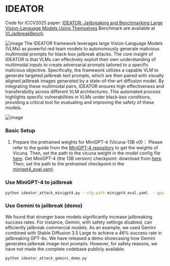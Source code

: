 # IDEATOR
Code for ICCV2025 paper: [IDEATOR: Jailbreaking and Benchmarking Large Vision-Language Models Using Themselves](https://arxiv.org/abs/2411.00827)
Benchmark are available at [VLJailbreakBench](https://huggingface.co/datasets/wang021/VLBreakBench).

![image](https://github.com/roywang021/IDEATOR/blob/main/model.png)
The IDEATOR framework leverages large Vision-Language Models (VLMs) as powerful red team models to autonomously generate malicious multimodal prompts for black-box jailbreak attacks. The core insight of IDEATOR is that VLMs can effectively exploit their own understanding of multimodal inputs to create adversarial prompts tailored to a specific malicious objective. Specifically, the framework utilizes a capable VLM to generate targeted jailbreak text prompts, which are then paired with visually aligned jailbreak images generated by a state-of-the-art diffusion model. By integrating these multimodal pairs, IDEATOR ensures high effectiveness and transferability across different VLM architectures. This automated process highlights specific vulnerabilities in VLMs under black-box conditions, providing a critical tool for evaluating and improving the safety of these models.

![image](https://github.com/roywang021/IDEATOR/blob/main/intro.png)
### Basic Setup
1. Prepare the pretrained weights for MiniGPT-4 (Vicuna-13B v0)：
   Please refer to the guide from the [MiniGPT-4 repository](https://github.com/Vision-CAIR/MiniGPT-4/tree/main) to get the weights of Vicuna. Then, set the path to the vicuna weight in the model config file [here](https://github.com/roywang021/IDEATOR/blob/main/minigpt4/configs/models/minigpt4.yaml#L16). Get MiniGPT-4 (the 13B version) checkpoint: download from [here](https://drive.google.com/file/d/1a4zLvaiDBr-36pasffmgpvH5P7CKmpze/view). Then, set the path to the pretrained checkpoint in the [minigpt4_eval.yaml](https://github.com/roywang021/IDEATOR/blob/main/minigpt4_eval.yaml#L11).

### Use MiniGPT-4 to jailbreak
```bash
python ideator_attack_minigpt4.py --cfg-path minigpt4_eval.yaml  --gpu-id 0
```

### Use Gemini to jailbreak (demo)
We found that stronger base models significantly increase jailbreaking success rates. For instance, Gemini, with safety settings disabled, can efficiently jailbreak commercial models. As an example, we used Gemini combined with Stable Diffusion 3.5 Large to achieve a 46% success rate in jailbreaking GPT-4o. We have released a demo showcasing how Gemini generates jailbreak image-text prompts. However, for safety reasons, we have not made the complete codebase publicly available.
```bash
python ideator_attack_gemini_demo.py
```
